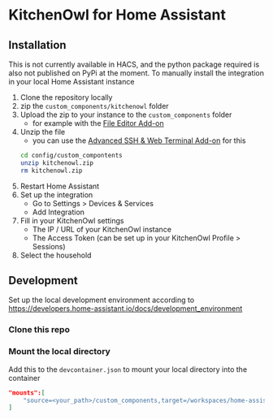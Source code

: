 # KitchenOwl for Home Assistant

## Installation

This is not currently available in HACS, and the python package required is also not published on PyPi at the moment.
To manually install the integration in your local Home Assistant instance

1. Clone the repository locally
2. zip the `custom_components/kitchenowl` folder
3. Upload the zip to your instance to the `custom_components` folder
   - for example with the [File Editor Add-on](https://github.com/home-assistant/addons/tree/master/configurator)
4. Unzip the file
   - you can use the [Advanced SSH & Web Terminal Add-on](https://github.com/hassio-addons/addon-ssh) for this
   ```bash
   cd config/custom_compontents
   unzip kitchenowl.zip
   rm kitchenowl.zip
   ```
5. Restart Home Assistant
6. Set up the integration
   - Go to Settings > Devices & Services
   - Add Integration
7. Fill in your KitchenOwl settings
   - The IP / URL of your KitchenOwl instance
   - The Access Token (can be set up in your KitchenOwl Profile > Sessions)
8. Select the household

## Development

Set up the local development environment according to https://developers.home-assistant.io/docs/development_environment

### Clone this repo

### Mount the local directory

Add this to the `devcontainer.json` to mount your local directory into the container

```json
"mounts":[
    "source=<your_path>/custom_components,target=/workspaces/home-assistant-core/config/custom_components,type=bind,consistency=cached"
]
```

